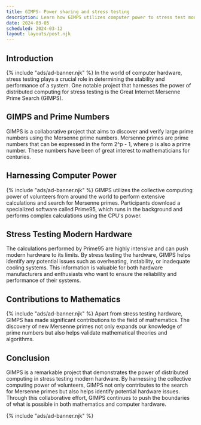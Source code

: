 ```yaml
---
title: GIMPS- Power sharing and stress testing
description: Learn how GIMPS utilizes computer power to stress test modern hardware.
date: 2024-03-05
scheduled: 2024-03-12
layout: layouts/post.njk
---
```


## Introduction
{% include "ads/ad-banner.njk" %}
In the world of computer hardware, stress testing plays a crucial role in determining the stability and performance of a system. One notable project that harnesses the power of distributed computing for stress testing is the Great Internet Mersenne Prime Search (GIMPS).

## GIMPS and Prime Numbers

GIMPS is a collaborative project that aims to discover and verify large prime numbers using the Mersenne prime numbers. Mersenne primes are prime numbers that can be expressed in the form 2^p - 1, where p is also a prime number. These numbers have been of great interest to mathematicians for centuries.

## Harnessing Computer Power
{% include "ads/ad-banner.njk" %}
GIMPS utilizes the collective computing power of volunteers from around the world to perform extensive calculations and search for Mersenne primes. Participants download a specialized software called Prime95, which runs in the background and performs complex calculations using the CPU's power.

## Stress Testing Modern Hardware

The calculations performed by Prime95 are highly intensive and can push modern hardware to its limits. By stress testing the hardware, GIMPS helps identify any potential issues such as overheating, instability, or inadequate cooling systems. This information is valuable for both hardware manufacturers and enthusiasts who want to ensure the reliability and performance of their systems.

## Contributions to Mathematics
{% include "ads/ad-banner.njk" %}
Apart from stress testing hardware, GIMPS has made significant contributions to the field of mathematics. The discovery of new Mersenne primes not only expands our knowledge of prime numbers but also helps validate mathematical theories and algorithms.

## Conclusion

GIMPS is a remarkable project that demonstrates the power of distributed computing in stress testing modern hardware. By harnessing the collective computing power of volunteers, GIMPS not only contributes to the search for Mersenne primes but also helps identify potential hardware issues. Through this collaborative effort, GIMPS continues to push the boundaries of what is possible in both mathematics and computer hardware.

{% include "ads/ad-banner.njk" %}